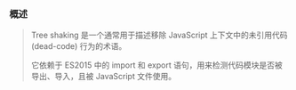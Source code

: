 ### 概述

> Tree shaking 是一个通常用于描述移除 JavaScript 上下文中的未引用代码 (dead-code) 行为的术语。
>
> 它依赖于 ES2015 中的 import 和 export 语句，用来检测代码模块是否被导出、导入，且被 JavaScript 文件使用。
